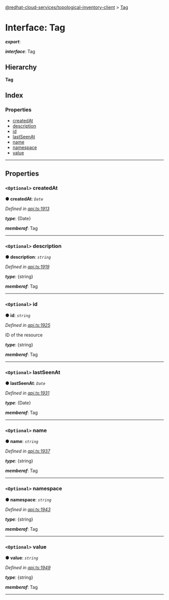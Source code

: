 [@redhat-cloud-services/topological-inventory-client](../README.md) > [Tag](../interfaces/tag.md)

# Interface: Tag

*__export__*: 

*__interface__*: Tag

## Hierarchy

**Tag**

## Index

### Properties

* [createdAt](tag.md#createdat)
* [description](tag.md#description)
* [id](tag.md#id)
* [lastSeenAt](tag.md#lastseenat)
* [name](tag.md#name)
* [namespace](tag.md#namespace)
* [value](tag.md#value)

---

## Properties

<a id="createdat"></a>

### `<Optional>` createdAt

**● createdAt**: *`Date`*

*Defined in [api.ts:1913](https://github.com/RedHatInsights/javascript-clients/blob/master/packages/topological-inventory/api.ts#L1913)*

*__type__*: {Date}

*__memberof__*: Tag

___
<a id="description"></a>

### `<Optional>` description

**● description**: *`string`*

*Defined in [api.ts:1919](https://github.com/RedHatInsights/javascript-clients/blob/master/packages/topological-inventory/api.ts#L1919)*

*__type__*: {string}

*__memberof__*: Tag

___
<a id="id"></a>

### `<Optional>` id

**● id**: *`string`*

*Defined in [api.ts:1925](https://github.com/RedHatInsights/javascript-clients/blob/master/packages/topological-inventory/api.ts#L1925)*

ID of the resource

*__type__*: {string}

*__memberof__*: Tag

___
<a id="lastseenat"></a>

### `<Optional>` lastSeenAt

**● lastSeenAt**: *`Date`*

*Defined in [api.ts:1931](https://github.com/RedHatInsights/javascript-clients/blob/master/packages/topological-inventory/api.ts#L1931)*

*__type__*: {Date}

*__memberof__*: Tag

___
<a id="name"></a>

### `<Optional>` name

**● name**: *`string`*

*Defined in [api.ts:1937](https://github.com/RedHatInsights/javascript-clients/blob/master/packages/topological-inventory/api.ts#L1937)*

*__type__*: {string}

*__memberof__*: Tag

___
<a id="namespace"></a>

### `<Optional>` namespace

**● namespace**: *`string`*

*Defined in [api.ts:1943](https://github.com/RedHatInsights/javascript-clients/blob/master/packages/topological-inventory/api.ts#L1943)*

*__type__*: {string}

*__memberof__*: Tag

___
<a id="value"></a>

### `<Optional>` value

**● value**: *`string`*

*Defined in [api.ts:1949](https://github.com/RedHatInsights/javascript-clients/blob/master/packages/topological-inventory/api.ts#L1949)*

*__type__*: {string}

*__memberof__*: Tag

___

